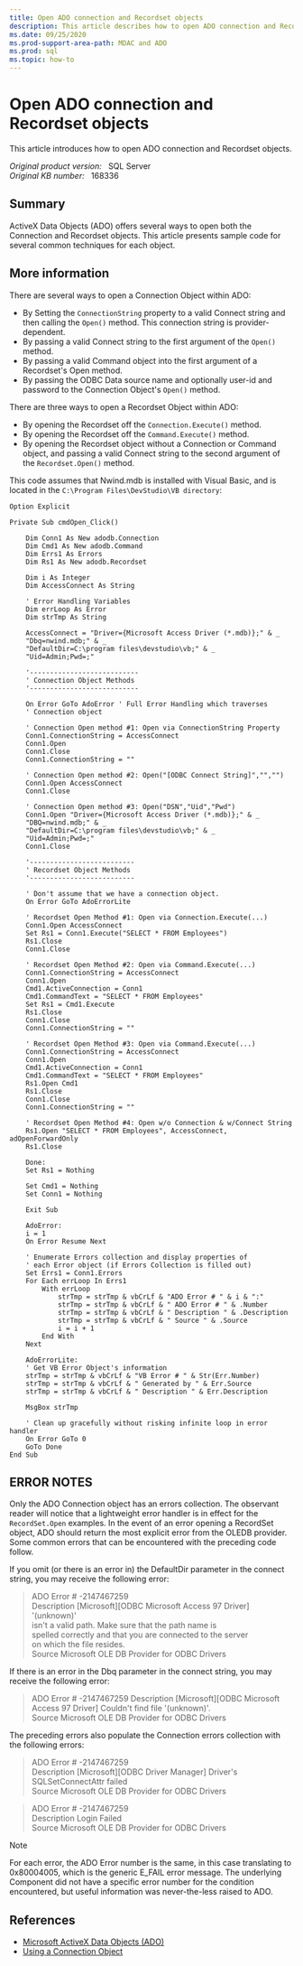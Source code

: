 ```yaml
---
title: Open ADO connection and Recordset objects
description: This article describes how to open ADO connection and Recordset objects.
ms.date: 09/25/2020
ms.prod-support-area-path: MDAC and ADO
ms.prod: sql
ms.topic: how-to
---
```

# Open ADO connection and Recordset objects

This article introduces how to open ADO connection and Recordset objects.

_Original product version:_ &nbsp; SQL Server  
_Original KB number:_ &nbsp; 168336

## Summary

ActiveX Data Objects (ADO) offers several ways to open both the Connection and Recordset objects. This article presents sample code for several common techniques for each object.

## More information

There are several ways to open a Connection Object within ADO:

- By Setting the `ConnectionString` property to a valid Connect string and then calling the `Open()` method. This connection string is provider-dependent.
- By passing a valid Connect string to the first argument of the `Open()` method.
- By passing a valid Command object into the first argument of a Recordset's Open method.
- By passing the ODBC Data source name and optionally user-id and password to the Connection Object's `Open()` method.

There are three ways to open a Recordset Object within ADO:

- By opening the Recordset off the `Connection.Execute()` method.
- By opening the Recordset off the `Command.Execute()` method.
- By opening the Recordset object without a Connection or Command object, and passing a valid Connect string to the second argument of the `Recordset.Open()` method.

This code assumes that Nwind.mdb is installed with Visual Basic, and is located in the `C:\Program Files\DevStudio\VB directory`:

```vbnet
Option Explicit

Private Sub cmdOpen_Click()

    Dim Conn1 As New adodb.Connection
    Dim Cmd1 As New adodb.Command
    Dim Errs1 As Errors
    Dim Rs1 As New adodb.Recordset
    
    Dim i As Integer
    Dim AccessConnect As String
    
    ' Error Handling Variables
    Dim errLoop As Error
    Dim strTmp As String
    
    AccessConnect = "Driver={Microsoft Access Driver (*.mdb)};" & _
    "Dbq=nwind.mdb;" & _
    "DefaultDir=C:\program files\devstudio\vb;" & _
    "Uid=Admin;Pwd=;"
    
    '---------------------------
    ' Connection Object Methods
    '---------------------------
    
    On Error GoTo AdoError ' Full Error Handling which traverses
    ' Connection object
    
    ' Connection Open method #1: Open via ConnectionString Property
    Conn1.ConnectionString = AccessConnect
    Conn1.Open
    Conn1.Close
    Conn1.ConnectionString = ""
    
    ' Connection Open method #2: Open("[ODBC Connect String]","","")
    Conn1.Open AccessConnect
    Conn1.Close
    
    ' Connection Open method #3: Open("DSN","Uid","Pwd")
    Conn1.Open "Driver={Microsoft Access Driver (*.mdb)};" & _
    "DBQ=nwind.mdb;" & _
    "DefaultDir=C:\program files\devstudio\vb;" & _
    "Uid=Admin;Pwd=;"
    Conn1.Close
    
    '--------------------------
    ' Recordset Object Methods
    '--------------------------
    
    ' Don't assume that we have a connection object.
    On Error GoTo AdoErrorLite
    
    ' Recordset Open Method #1: Open via Connection.Execute(...)
    Conn1.Open AccessConnect
    Set Rs1 = Conn1.Execute("SELECT * FROM Employees")
    Rs1.Close
    Conn1.Close
    
    ' Recordset Open Method #2: Open via Command.Execute(...)
    Conn1.ConnectionString = AccessConnect
    Conn1.Open
    Cmd1.ActiveConnection = Conn1
    Cmd1.CommandText = "SELECT * FROM Employees"
    Set Rs1 = Cmd1.Execute
    Rs1.Close
    Conn1.Close
    Conn1.ConnectionString = ""
    
    ' Recordset Open Method #3: Open via Command.Execute(...)
    Conn1.ConnectionString = AccessConnect
    Conn1.Open
    Cmd1.ActiveConnection = Conn1
    Cmd1.CommandText = "SELECT * FROM Employees"
    Rs1.Open Cmd1
    Rs1.Close
    Conn1.Close
    Conn1.ConnectionString = ""
    
    ' Recordset Open Method #4: Open w/o Connection & w/Connect String
    Rs1.Open "SELECT * FROM Employees", AccessConnect, adOpenForwardOnly
    Rs1.Close
    
    Done:
    Set Rs1 = Nothing
    
    Set Cmd1 = Nothing
    Set Conn1 = Nothing
    
    Exit Sub
    
    AdoError:
    i = 1
    On Error Resume Next
    
    ' Enumerate Errors collection and display properties of
    ' each Error object (if Errors Collection is filled out)
    Set Errs1 = Conn1.Errors
    For Each errLoop In Errs1
        With errLoop
            strTmp = strTmp & vbCrLf & "ADO Error # " & i & ":"
            strTmp = strTmp & vbCrLf & " ADO Error # " & .Number
            strTmp = strTmp & vbCrLf & " Description " & .Description
            strTmp = strTmp & vbCrLf & " Source " & .Source
            i = i + 1
        End With
    Next
    
    AdoErrorLite:
    ' Get VB Error Object's information
    strTmp = strTmp & vbCrLf & "VB Error # " & Str(Err.Number)
    strTmp = strTmp & vbCrLf & " Generated by " & Err.Source
    strTmp = strTmp & vbCrLf & " Description " & Err.Description
    
    MsgBox strTmp
    
    ' Clean up gracefully without risking infinite loop in error handler
    On Error GoTo 0
    GoTo Done
End Sub

```

## ERROR NOTES

Only the ADO Connection object has an errors collection. The observant reader will notice that a lightweight error handler is in effect for the `RecordSet.Open` examples. In the event of an error opening a RecordSet object, ADO should return the most explicit error from the OLEDB provider. Some common errors that can be encountered with the preceding code follow.

If you omit (or there is an error in) the DefaultDir parameter in the connect string, you may receive the following error:

> ADO Error # -2147467259  
Description [Microsoft][ODBC Microsoft Access 97 Driver] '(unknown)'  
isn't a valid path. Make sure that the path name is  
spelled correctly and that you are connected to the server  
on which the file resides.  
Source Microsoft OLE DB Provider for ODBC Drivers

If there is an error in the Dbq parameter in the connect string, you may receive the following error:

> ADO Error # -2147467259 Description [Microsoft][ODBC Microsoft Access 97 Driver] Couldn't find
file '(unknown)'.  
Source Microsoft OLE DB Provider for ODBC Drivers

The preceding errors also populate the Connection errors collection with the following errors:

> ADO Error # -2147467259  
Description [Microsoft][ODBC Driver Manager] Driver's  
SQLSetConnectAttr failed  
Source Microsoft OLE DB Provider for ODBC Drivers

> ADO Error # -2147467259  
Description Login Failed  
Source Microsoft OLE DB Provider for ODBC Drivers

> [!NOTE]
> For each error, the ADO Error number is the same, in this case translating to 0x80004005, which is the generic E_FAIL error message. The underlying Component did not have a specific error number for the condition encountered, but useful information was never-the-less raised to ADO.

## References

- [Microsoft ActiveX Data Objects (ADO)](/sql/ado/microsoft-activex-data-objects-ado)
- [Using a Connection Object](/sql/ado/guide/data/using-a-connection-object)
